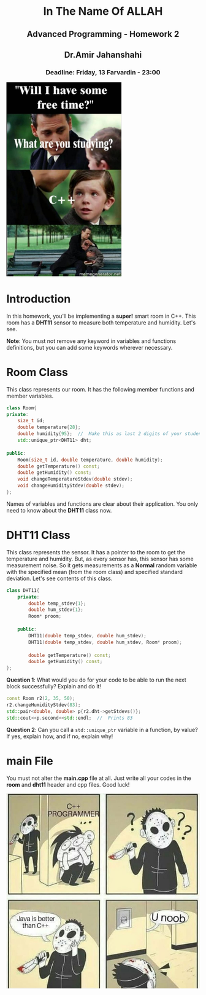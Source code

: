 <center>
<h1>
In The Name Of ALLAH
</h1>
<h2>
Advanced Programming - Homework 2
</h2>
<h2>
Dr.Amir Jahanshahi
</h2>
<h3>
Deadline: Friday, 13 Farvardin - 23:00
</center>

<img src="stuff/m1.jpg" width="300" />

# Introduction
In this homework, you'll be implementing a **super!** smart room in C++. This room has a **DHT11** sensor to measure both temperature and humidity. Let's see.

**Note**: You must not remove any keyword in variables and functions definitions, but you can add some keywords wherever necessary.

# Room Class
This class represents our room. It has the following member functions and member variables.

```c++
class Room{
private:
    size_t id;
    double temperature{28};
    double humidity{95};  //  Make this as last 2 digits of your student no
    std::unique_ptr<DHT11> dht;

public:
    Room(size_t id, double temperature, double humidity);
    double getTemperature() const;
    double getHumidity() const;
    void changeTemperatureStdev(double stdev);
    void changeHumidityStdev(double stdev);
};
```

Names of variables and functions are clear about their application. You only need to know about the **DHT11** class now.

#  DHT11 Class
This class represents the sensor. It has a pointer to the room to get the temperature and humidity. But, as every sensor has, this sensor has some measurement noise. So it gets measurements as a **Normal** random variable with the specified mean (from the room class) and specified standard deviation. Let's see contents of this class.

```c++
class DHT11{
    private:
        double temp_stdev{1};
        double hum_stdev{1};
        Room* proom;

    public:
        DHT11(double temp_stdev, double hum_stdev);
        DHT11(double temp_stdev, double hum_stdev, Room* proom);
        
        double getTemperature() const;
        double getHumidity() const;
};
```

**Question 1**: What would you do for your code to be able to run the next block successfully? Explain and do it!

```c++
const Room r2(2, 35, 50);
r2.changeHumidityStdev(83);
std::pair<double, double> p{r2.dht->getStdevs()};
std::cout<<p.second<<std::endl;  //  Prints 83
```

**Question 2**: Can you call a ```std::unique_ptr``` variable in a function, by value? If yes, explain how, and if no, explain why!

# main File
You must not alter the **main.cpp** file at all. Just write all your codes in the **room** and **dht11** header and cpp files. Good luck!

<img src="stuff/m2.jpg">